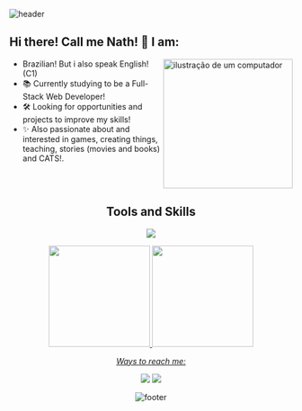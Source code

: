 ![header](https://capsule-render.vercel.app/api?type=waving&color=0:f70535,100:4205f7&height=250&&text=Hallo!~👋&fontSize=80&fontAlignY=43&fontAlign=27&fontColor=ebe4c7&animation=twinkling&desc=Welcome%20to%20my%20profile!&descAlign=18&descAlignY=59&section=header)

## Hi there! Call me Nath! 💝 I am:

<img src="https://raw.githubusercontent.com/MicaelliMedeiros/micaellimedeiros/master/image/computer-illustration.png" alt="ilustração de um computador" min-width="230px" max-width="230px" width="230px" align="right">

</details>
  <div align="left">

- Brazilian! But i also speak English! (C1)
- 📚 Currently studying to be a Full-Stack Web Developer!
- 🛠️ Looking for opportunities and projects to improve my skills!
- ✨ Also passionate about and interested in games, creating things, teaching, stories (movies and books) and CATS!.

</details>
  <div align="center">
  <br clear="right">

## Tools and Skills

<p align="center">
  <a href="https://skillicons.dev">
    <img src="https://skillicons.dev/icons?i=git,js,py,github,html,linkedin,md,obsidian,vercel,vscode," />
  </a>
</p>

<div>
<a href="https://github.com/nath-elle">
<img loading="lazy" height="180em" src="https://github-readme-stats.vercel.app/api/top-langs/?username=nath-elle&layout=compact&langs_count=7&theme=bear"/>
<img loading="lazy" height="180em" src="https://github-readme-stats.vercel.app/api?username=nath-elle&show_icons=true&theme=bear&include_all_commits=true&count_private=true"/>
</div>

</details>
  <div align="center">

<p align='center'><i>Ways to reach me:<b></i></b></p>

<div align="center">
    <a href="https://www.linkedin.com/in/nathan-c-santos/" target="_blank"><img src="https://img.shields.io/badge/-LinkedIn-%230077B5?style=for-the-badge&logo=linkedin&logoColor=white" target="_blank"></a>
    <a href = "mailto:nathansantos1708@gmail.com"><img loading="lazy" src="https://img.shields.io/badge/Gmail-D14836?style=for-the-badge&logo=gmail&logoColor=white" target="_blank"></a> 
</div>



<!--
**nath-elle/nath-elle** is a ✨ _special_ ✨ repository because its `README.md` (this file) appears on your GitHub profile.

Here are some ideas to get you started:

- 🔭 I’m currently working on ...
- 🌱 I’m currently learning ...
- 👯 I’m looking to collaborate on ...
- 🤔 I’m looking for help with ...
- 💬 Ask me about ...
- 📫 How to reach me: ...
- 😄 Pronouns: ...
- ⚡ Fun fact: ...
-->

![footer](https://capsule-render.vercel.app/api?type=waving&color=0:f70535,100:4205f7&height=250&text=Bye%20Bye!%20❤️&fontAlign=75&fontAlignY=55&fontsize=90&fontColor=ebe4c7&animation=twinkling&desc=Hope%20to%20see%20you%20soon!&descAlign=67&descAlignY=76&descSize=25&section=footer)
